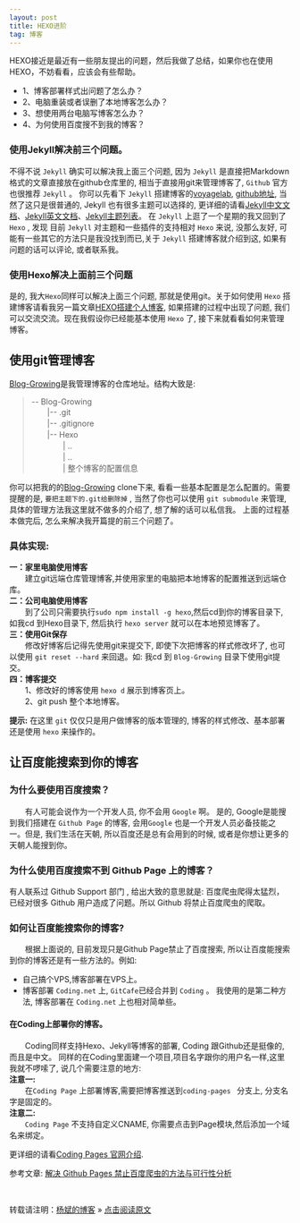 ```yaml
---
layout: post
title: HEXO进阶
tag: 博客
---
```


HEXO接近是最近有一些朋友提出的问题，然后我做了总结，如果你也在使用HEXO，不妨看看，应该会有些帮助。

* 1、博客部署样式出问题了怎么办？
* 2、电脑重装或者误删了本地博客怎么办？
* 3、想使用两台电脑写博客怎么办？
* 4、为何使用百度搜不到我的博客？


### 使用Jekyll解决前三个问题。
不得不说 `Jekyll` 确实可以解决我上面三个问题, 因为 `Jekyll` 是直接把Markdown格式的文章直接放在github仓库里的, 相当于直接用git来管理博客了, `Github` 官方也很推荐 `Jekyll` 。 你可以先看下 `Jekyll` 搭建博客的[voyagelab](voyagelab.github.io), [github地址](https://github.com/voyagelab/voyagelab.github.io), 当然了这只是很普通的, Jekyll 也有很多主题可以选择的, 更详细的请看[Jekyll中文文档](http://jekyll.bootcss.com/)、[Jekyll英文文档](https://jekyllrb.com/)、[Jekyll主题列表](http://jekyllthemes.org/)。
在 `Jekyll` 上逛了一个星期的我又回到了 `Hexo` , 发现 目前 `Jekyll` 对主题和一些插件的支持相对 `Hexo` 来说, 没那么友好, 可能有一些其它的方法只是我没找到而已,关于 `Jekyll` 搭建博客就介绍到这, 如果有问题的话可以评论, 或者联系我。

### 使用Hexo解决上面前三个问题
是的, 我大`Hexo`同样可以解决上面三个问题, 那就是使用git。关于如何使用 `Hexo` 搭建博客请看我另一篇文章[HEXO搭建个人博客](http://www.iceyangcc.github.io/2015/08/25/HEXO%E6%90%AD%E5%BB%BA%E4%B8%AA%E4%BA%BA%E5%8D%9A%E5%AE%A2/), 如果搭建的过程中出现了问题, 我们可以交流交流。现在我假设你已经能基本使用 `Hexo` 了, 接下来就看看如何来管理博客。

## 使用git管理博客
[Blog-Growing](https://github.com/iceyangcc/Blog-Growing)是我管理博客的仓库地址。结构大致是:

> -- Blog-Growing     
> 　　|-- .git     
> 　　|-- .gitignore    
> 　　|-- Hexo     
> 　　　　|   ..    
> 　　　　|   ..    
> 　　　　|   整个博客的配置信息    

你可以把我的的[Blog-Growing](https://github.com/iceyangcc/Blog-Growing) clone下来, 看看一些基本配置是怎么配置的。需要提醒的是, `要把主题下的.git给删除掉` , 当然了你也可以使用 `git submodule` 来管理, 具体的管理方法我这里就不做多的介绍了, 想了解的话可以私信我。
上面的过程基本做完后, 怎么来解决我开篇提的前三个问题了。

### 具体实现:   
**一：家里电脑使用博客**        
　　建立git远端仓库管理博客,并使用家里的电脑把本地博客的配置推送到远端仓库。   
**二：公司电脑使用博客**         
　　到了公司只需要执行`sudo npm install -g hexo`,然后cd到你的博客目录下,如我cd 到Hexo目录下, 然后执行 `hexo server` 就可以在本地预览博客了。    
**三：使用Git保存**          
　　修改好博客后记得先使用git来提交下, 即使下次把博客的样式修改坏了, 也可以使用 `git reset --hard` 来回退。如: 我cd 到 `Blog-Growing` 目录下使用git提交。   
**四：博客提交**           
　　1、修改好的博客使用 `hexo d` 展示到博客页上。   
　　2、git push 整个本地博客。    

**提示:** 在这里 `git` 仅仅只是用户做博客的版本管理的, 博客的样式修改、基本部署还是使用 `hexo` 来操作的。

## 让百度能搜索到你的博客

### 为什么要使用百度搜索？

　　有人可能会说作为一个开发人员, 你不会用 `Google` 啊。 是的, Google是能搜到我们搭建在 `Github Page` 的博客, 会用`Google` 也是一个开发人员必备技能之一。但是, 我们生活在天朝, 所以百度还是总有会用到的时候, 或者是你想让更多的天朝人能搜到你。

### 为什么使用百度搜索不到 Github Page 上的博客？   

有人联系过 Github Support 部门 , 给出大致的意思就是: 百度爬虫爬得太猛烈，已经对很多 Github 用户造成了问题。所以 Github 将禁止百度爬虫的爬取。    

### 如何让百度能搜索你的博客?   

　　根据上面说的, 目前发现只是Github Page禁止了百度搜索, 所以让百度能搜索到你的博客还是有一些方法的。例如:
* 自己搞个VPS,博客部署在VPS上。
* 博客部署 `Coding.net` 上, `GitCafe`已经合并到 `Coding` 。
我使用的是第二种方法, 博客部署在 `Coding.net` 上也相对简单些。

#### 在Coding上部署你的博客。   

　　Coding同样支持Hexo、Jekyll等博客的部署, Coding 跟Github还是挺像的,而且是中文。 同样的在Coding里面建一个项目,项目名字跟你的用户名一样,这里我就不啰嗦了, 说几个需要注意的地方:     
**注意一:**       
　　在`Coding Page` 上部署博客,需要把博客推送到`coding-pages ` 分支上, 分支名字是固定的。    
**注意二:**     
　　`Coding Page` 不支持自定义CNAME, 你需要点击到Page模块,然后添加一个域名来绑定。   

更详细的请看[Coding Pages 官网介绍](https://coding.net/help/doc/pages/index.html).     

参考文章:
[解决 Github Pages 禁止百度爬虫的方法与可行性分析](http://jerryzou.com/posts/feasibility-of-allowing-baiduSpider-for-Github-Pages/)

<br>

转载请注明：[杨斌的博客](http://baixin) » [点击阅读原文](http://iceyangcc.github.io/2016/06/HEXO_Advanced/)